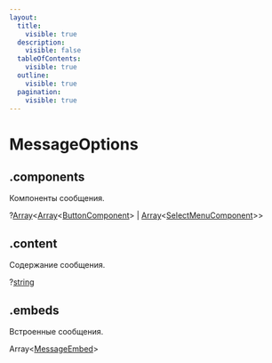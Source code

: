 ```yaml
---
layout:
  title:
    visible: true
  description:
    visible: false
  tableOfContents:
    visible: true
  outline:
    visible: true
  pagination:
    visible: true
---
```


# MessageOptions

## .components

Компоненты сообщения.

?[Array](https://developer.mozilla.org/ru/docs/Web/JavaScript/Reference/Global\_Objects/Array)<[Array](https://developer.mozilla.org/ru/docs/Web/JavaScript/Reference/Global\_Objects/Array)<[ButtonComponent](buttoncomponent.md)> | [Array](https://developer.mozilla.org/ru/docs/Web/JavaScript/Reference/Global\_Objects/Array)<[SelectMenuComponent](selectmenucomponent.md)>>

## .content

Содержание сообщения.

?[string](https://developer.mozilla.org/ru/docs/Web/JavaScript/Reference/Global\_Objects/String)

## .embeds

Встроенные сообщения.

Array<[MessageEmbed](messageembed.md)>
